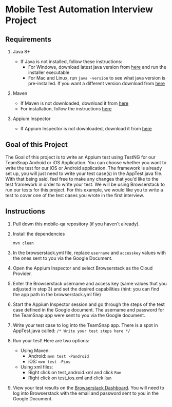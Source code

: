 # Mobile Test Automation Interview Project

## Requirements

1. Java 8+

    - If Java is not installed, follow these instructions:
        - For Windows, download latest java version from [here](https://java.com/en/download/) and run the installer executable
        - For Mac and Linux, run `java -version` to see what java version is pre-installed. If you want a different version download from [here](https://java.com/en/download/)

2. Maven
   - If Maven is not downloaded, download it from [here](https://maven.apache.org/download.cgi)
   - For installation, follow the instructions [here](https://maven.apache.org/install.html)

3. Appium Inspector
    - If Appium Inspector is not downloaded, download it from [here](https://github.com/appium/appium-inspector/releases)

## Goal of this Project

The Goal of this project is to write an Appium test using TestNG for our TeamSnap Android or iOS Application. You can choose whether you want to write the test for our iOS or Android application. The framework is already set up, you will just need to write your test case(s) in the AppTest.java file. With that being said, feel free to make any changes that you'd like to the test framework in order to write your test. We will be using Browserstack to run our tests for this project. For this example, we would like you to write a test to cover one of the test cases you wrote in the first interview.

## Instructions

1. Pull down this mobile-qa repository (if you haven't already).

2. Install the dependencies

    ```
    mvn clean
    ```

3. In the browserstack.yml file, replace ```username``` and ```accesskey``` values with the ones sent to you via the Google Document.

4. Open the Appium Inspector and select Browserstack as the Cloud Provider.

5. Enter the Browserstack username and access key (same values that you adjusted in step 3) and set the desired capabilities (hint: you can find the app path in the browserstack.yml file)

6. Start the Appium Inspector session and go through the steps of the test case defined in the Google document. The username and password for the TeamSnap app were sent to you via the Google document.

7. Write your test case to log into the TeamSnap app. There is a spot in AppTest.java called: ```/* Write your test steps here */```

8. Run your test! Here are two options:

    - Using Maven:
      - Android: ```mvn test -Pandroid```
      - iOS: ```mvn test -Pios```
    - Using xml files:
      - Right click on test_android.xml and click `Run`
      - Right click on test_ios.xml and click `Run`

9. View your test results on the [Browserstack Dashboard](https://app-automate.browserstack.com/dashboard). You will need to log into Browserstack with the email and password sent to you in the Google Document.
